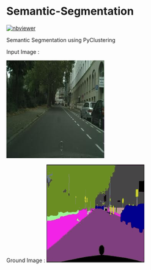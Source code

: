 # Semantic-Segmentation
[![nbviewer](https://raw.githubusercontent.com/jupyter/design/master/logos/Badges/nbviewer_badge.svg)](https://nbviewer.jupyter.org/...)

Semantic Segmentation using PyClustering 

Input Image : </p>
![Input](https://github.com/mahdisamimi/Semantic-Segmentation/blob/master/sample1.jpg)

Ground Image :
![Ground](https://github.com/mahdisamimi/Semantic-Segmentation/blob/master/goudarzi-samimi_edited.png)
